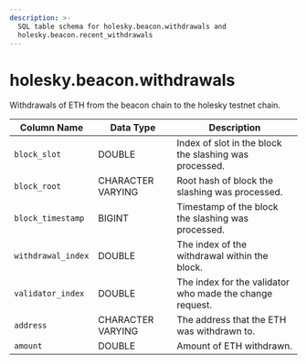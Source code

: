 ```yaml
---
description: >-
  SQL table schema for holesky.beacon.withdrawals and
  holesky.beacon.recent_withdrawals
---
```


# holesky.beacon.withdrawals

Withdrawals of ETH from the beacon chain to the holesky testnet chain.

| Column Name        | Data Type         | Description                                              |
| ------------------ | ----------------- | -------------------------------------------------------- |
| `block_slot`       | DOUBLE            | Index of slot in the block the slashing was processed.   |
| `block_root`       | CHARACTER VARYING | Root hash of block the slashing was processed.           |
| `block_timestamp`  | BIGINT            | Timestamp of the block the slashing was processed.       |
| `withdrawal_index` | DOUBLE            | The index of the withdrawal within the block.            |
| `validator_index`  | DOUBLE            | The index for the validator who made the change request. |
| `address`          | CHARACTER VARYING | The address that the ETH was withdrawn to.               |
| `amount`           | DOUBLE            | Amount of ETH withdrawn.                                 |
